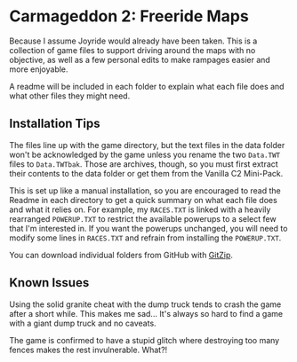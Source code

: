 # Carmageddon 2: Freeride Maps

Because I assume Joyride would already have been taken. This is a collection of game files to support driving around the maps with no objective, as well as a few personal edits to make rampages easier and more enjoyable.

A readme will be included in each folder to explain what each file does and what other files they might need.

## Installation Tips

The files line up with the game directory, but the text files in the data folder won't be acknowledged by the game unless you rename the two ``Data.TWT`` files to ``Data.TWTbak``. Those are archives, though, so you must first extract their contents to the data folder or get them from the Vanilla C2 Mini-Pack.

This is set up like a manual installation, so you are encouraged to read the Readme in each directory to get a quick summary on what each file does and what it relies on. For example, my ``RACES.TXT`` is linked with a heavily rearranged ``POWERUP.TXT`` to restrict the available powerups to a select few that I'm interested in. If you want the powerups unchanged, you will need to modify some lines in ``RACES.TXT`` and refrain from installing the ``POWERUP.TXT``.

You can download individual folders from GitHub with [GitZip](https://gitzip.org/).

## Known Issues

Using the solid granite cheat with the dump truck tends to crash the game after a short while. This makes me sad... It's always so hard to find a game with a giant dump truck and no caveats.

The game is confirmed to have a stupid glitch where destroying too many fences makes the rest invulnerable. What?!
